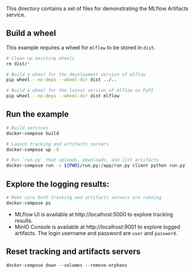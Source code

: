 This directory contains a set of files for demonstrating the MLflow Artifacts service.

## Build a wheel

This example requires a wheel for `mlflow` to be stored in `dist`.

```sh
# Clean up existing wheels
rm dist/*

# Build a wheel for the development version of mlflow
pip wheel --no-deps --wheel-dir dist ../..

# Build a wheel for the latest version of mlflow on PyPI
pip wheel --no-deps --wheel-dir dist mlflow
```

## Run the example

```sh
# Build services
docker-compose build

# Launch tracking and artifacts servers
docker-compose up -d

# Run `run.py` that uploads, downloads, and list artifacts
docker-compose run -v ${PWD}/run.py:/app/run.py client python run.py
```

## Explore the logging results:

```sh
# Make sure both tracking and artifacts servers are running
docker-compose ps
```

- MLflow UI is available at http://localhost:5000 to explore tracking results.
- MinIO Console is available at http://localhost:9001 to explore logged artifacts. The login username and password are `user` and `password`.

## Reset tracking and artifacts servers

```
docker-compose down --volumes --remove-orphans
```

